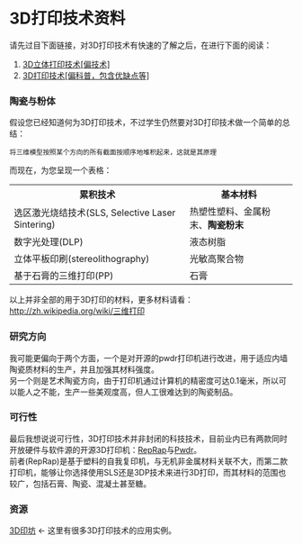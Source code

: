 # 3D打印技术资料

请先过目下面链接，对3D打印技术有快速的了解之后，在进行下面的阅读：
  1. <a href="http://baike.baidu.com/view/6553617.htm" target="_blank">3D立体打印技术[偏技术]</a>
  2. <a href="http://baike.baidu.com/view/5403239.htm" target="_blank">3D打印技术[偏科普，包含优缺点等]</a>

### 陶瓷与粉体
假设您已经知道何为3D打印技术，不过学生仍然要对3D打印技术做一个简单的总结：  

    将三维模型按照某个方向的所有截面按顺序地堆积起来，这就是其原理

而现在，为您呈现一个表格：
<table>
  <tr>
    <th>累积技术</th>
    <th>基本材料</th>
  </tr>
  <tr>
    <td>选区激光烧结技术(SLS, Selective Laser Sintering)</td>
    <td>热塑性塑料、金属粉末、<strong>陶瓷粉末</strong></td>
  </tr>
  <tr>
    <td>数字光处理(DLP)</td>
    <td>液态树脂</td>
  </tr>
  <tr>
    <td>立体平板印刷(stereolithography)</td>
    <td>光敏高聚合物</td>
  </tr>
  <tr>
    <td>基于石膏的三维打印(PP)</td>
    <td>石膏</td>
  </tr>
</table>  

以上并非全部的用于3D打印的材料，更多材料请看：<a href="http://zh.wikipedia.org/wiki/%E4%B8%89%E7%BB%B4%E6%89%93%E5%8D%B0" target="_blank">http://zh.wikipedia.org/wiki/三维打印</a>  

### 研究方向
我可能更偏向于两个方面，一个是对开源的pwdr打印机进行改进，用于适应内墙陶瓷质材料的生产，并且加强其材料强度。  
另一个则是艺术陶瓷方向，由于打印机通过计算机的精密度可达0.1毫米，所以可以能人之不能，生产一些美观度高，但人工很难达到的陶瓷制品。

### 可行性
最后我想说说可行性，3D打印技术并非封闭的科技技术，目前业内已有两款同时开放硬件与软件源的开源3D打印机：<a href="http://www.reprap.org/">RepRap</a>与<a href="http://pwdr.github.com/" target="_blank">Pwdr</a>。  
前者(RepRap)是基于塑料的自我复印机，与无机非金属材料关联不大，而第二款打印机，能够让你选择使用SLS还是3DP技术来进行3D打印，而其材料的范围也较广，包括石膏、陶瓷、混凝土甚至糖。

### 资源
<a href="http://www.3dpys.cn/" target="_blank">3D印坊</a> <- 这里有很多3D打印技术的应用实例。


